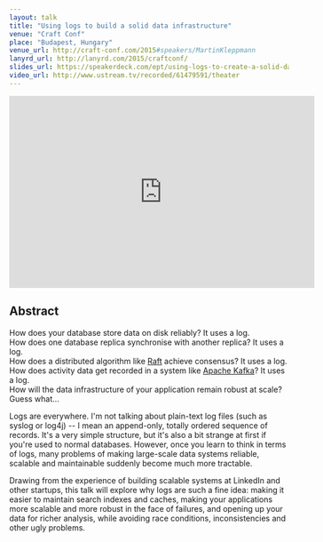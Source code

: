 ```yaml
---
layout: talk
title: "Using logs to build a solid data infrastructure"
venue: "Craft Conf"
place: "Budapest, Hungary"
venue_url: http://craft-conf.com/2015#speakers/MartinKleppmann
lanyrd_url: http://lanyrd.com/2015/craftconf/
slides_url: https://speakerdeck.com/ept/using-logs-to-create-a-solid-data-infrastructure
video_url: http://www.ustream.tv/recorded/61479591/theater
---
```


<iframe width="550" height="346" src="http://www.ustream.tv/embed/recorded/61479591?v=3&amp;wmode=direct" scrolling="no" frameborder="0" style="border: 0px none transparent;"></iframe>

<script async class="speakerdeck-embed" data-id="49907c482df7478492d788c8da976160" data-ratio="1.77777777777778" src="//speakerdeck.com/assets/embed.js"></script>

Abstract
--------

How does your database store data on disk reliably? It uses a log.  
How does one database replica synchronise with another replica? It uses a log.  
How does a distributed algorithm like [Raft](https://ramcloud.stanford.edu/raft.pdf) achieve consensus?
It uses a log.   
How does activity data get recorded in a system like [Apache Kafka](http://kafka.apache.org/)? It uses a log.  
How will the data infrastructure of your application remain robust at scale? Guess what...

Logs are everywhere. I'm not talking about plain-text log files (such as syslog or log4j) -- I mean
an append-only, totally ordered sequence of records. It's a very simple structure, but it's also
a bit strange at first if you're used to normal databases. However, once you learn to think in terms
of logs, many problems of making large-scale data systems reliable, scalable and maintainable
suddenly become much more tractable.

Drawing from the experience of building scalable systems at LinkedIn and other startups, this talk
will explore why logs are such a fine idea: making it easier to maintain search indexes and caches,
making your applications more scalable and more robust in the face of failures, and opening up your
data for richer analysis, while avoiding race conditions, inconsistencies and other ugly problems.
